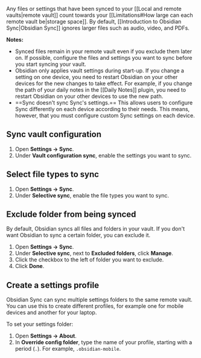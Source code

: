 Any files or settings that have been synced to your [[Local and remote vaults|remote vault]] count towards your [[Limitations#How large can each remote vault be|storage space]]. By default, [[Introduction to Obsidian Sync|Obsidian Sync]] ignores larger files such as audio, video, and PDFs.

**Notes:**

- Synced files remain in your remote vault even if you exclude them later on. If possible, configure the files and settings you want to sync before you start syncing your vault.
- Obsidian only applies vault settings during start-up. If you change a setting on one device, you need to restart Obsidian on your other devices for the new changes to take effect. For example, if you change the path of your daily notes in the [[Daily Notes]] plugin, you need to restart Obsidian on your other devices to use the new path.
- ==Sync doesn't sync Sync's settings.== This allows users to configure Sync differently on each device according to their needs. This means, however, that you must configure custom Sync settings on each device.

## Sync vault configuration

1. Open **Settings → Sync**.
2. Under **Vault configuration sync**, enable the settings you want to sync.

## Select file types to sync

1. Open **Settings → Sync**.
2. Under **Selective sync**, enable the file types you want to sync.

## Exclude folder from being synced

By default, Obsidian syncs all files and folders in your vault. If you don't want Obsidian to sync a certain folder, you can exclude it.

1. Open **Settings → Sync**.
2. Under **Selective sync**, next to **Excluded folders**, click **Manage**.
3. Click the checkbox to the left of folder you want to exclude.
4. Click **Done**.

## Create a settings profile

Obsidian Sync can sync multiple settings folders to the same remote vault. You can use this to create different profiles, for example one for mobile devices and another for your laptop.

To set your settings folder:

1. Open **Settings → About**.
2. In **Override config folder**, type the name of your profile, starting with a period (`.`). For example, `.obsidian-mobile`.
